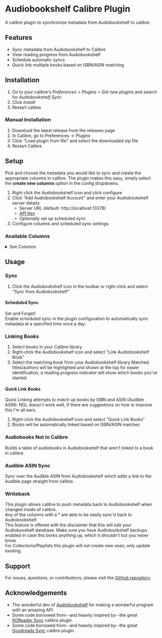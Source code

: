 # Audiobookshelf Calibre Plugin

A calibre plugin to synchronize metadata from Audiobookshelf to calibre.

## Features

- Sync metadata from Audiobookshelf to Calibre
- View reading progress from Audiobookshelf
- Schedule automatic syncs
- Quick link multiple books based on ISBN/ASIN matching

## Installation

1. Go to your calibre's _Preferences_ > _Plugins_ > _Get new plugins_ and search
   for _Audiobookshelf Sync_
2. Click _Install_
3. Restart calibre

### Manual Installation

1. Download the latest release from the releases page
2. In Calibre, go to Preferences -> Plugins
3. Click "Load plugin from file" and select the downloaded zip file
4. Restart Calibre

## Setup

Pick and choose the metadata you would like to sync and create the
appropriate columns in calibre. The plugin makes this easy, simply select
the **create new columns** option in the config dropdowns.

1. Right click the Audiobookshelf icon and click configure
2. Click "Add Audiobookshelf Account" and enter your Audiobookshelf server details:
   - Server URL (default: http://localhost:13378)
   - [API Key](https://api.audiobookshelf.org/#introduction:~:text=You%20can%20find%20your%20API%20token%20by%20logging%20into%20the%20Audiobookshelf%20web%20app%20as%20an%20admin%2C%20go%20to%20the%20config%20%E2%86%92%20users%20page%2C%20and%20click%20on%20your%20account.)
   - Optionally set up scheduled sync
3. Configure columns and scheduled sync settings

### Available Columns
<details>
<summary>See Columns</summary>

| Column                    | Description                                                   | Type   |
|---------------------------|---------------------------------------------------------------|--------|
| Audiobook Title*          | Title of the audiobook                                        | Text   |
| Audiobook Subtitle*       | Subtitle of the audiobook                                     | Text   |
| Audiobook Description*    | Description of the audiobook                                  | Comments |
| Audiobook Series*         | Series of the audiobook                                       | Series |
| Audiobook Language*       | Language of the audiobook                                     | Text   |
| Audiobook Genres*         | Genres tagged for the audiobook                               | Text (Tags)  |
| Audiobook Tags*           | Tags associated with the audiobook                            | Text (Tags)  |
| Audiobook Bookmarks*      | Bookmarks in the format 'title at time' (time as hh:mm:ss)    | Comments |
| Audiobook Narrator*       | Narrator name(s)                                              | Text (Names)  |
| Audiobook Publisher*      | Publisher of the audiobook                                    | Text   |
| Audiobook Publish Year*   | Year the audiobook was published                              | Integer |
| Audiobook Abridged*       | Indicates if the audiobook is abridged                        | Yes/No |
| Audiobook Explicit*       | Indicates if the audiobook is explicit                        | Yes/No |
||||
| Audiobook Size            | Size of the audiobook in MB                                   | Text   |
| Audiobook File Count      | Number of files that comprise the audiobook                   | Integer |
| Audiobook Chapters        | Number of chapters in the audiobook                           | Integer |
||||
| Audiobook Shelf Library   | Audiobookshelf Library the audiobook is located in            | Text   |
| Audiobookshelf Date Added | The date the audiobook was added to Audiobookshelf            | Date   |
| Audiobookshelf Full Path  | Full path to the audiobook                                    | Text   |
| Audiobookshelf Relative Path | Relative Path of the audiobook                             | Text   |
||||
| Audiobook Last Read Date  | The last date the audiobook was read                          | Date   |
| Audiobook Precise Progress| Progress percentage with decimal precision                    | Float  |
| Audiobook Progress        | Progress percentage as a whole number                         | Integer |
| Audiobook Progress Time   | Current audiobook progress time formatted as Hrs:Min          | Text   |
| Audiobook Duration        | Duration of the audiobook formatted as Hrs:Min                | Text   |
||||
| Audiobook Started?        | Indicates if the audiobook has been started                   | Yes/No |
| Audiobook Begin Date      | The date when the audiobook reading began                     | Date   |
||||
| Audiobook Finished?       | Indicates if the audiobook has been finished                  | Yes/No |
| Audiobook Finish Date     | The date when the audiobook was finished                      | Date   |
||||
| Audiobook Collections*    | Collections and Playlists associated with the audiobook       | Text (Tags)   |
</details>

## Usage

### Sync

1. Click the Audiobookshelf icon in the toolbar or right-click and select "Sync from Audiobookshelf"

#### Scheduled Sync

Set and Forget!  
Enable scheduled sync in the plugin configuration to automatically sync metadata at a specified time once a day.

### Linking Books

1. Select books in your Calibre library
2. Right-click the Audiobookshelf icon and select "Link Audiobookshelf Book"
3. Select the matching book from your Audiobookshelf library
   Matched titles/authors will be highlighted and shown at the top for easier identification, a reading progress indicator will show which books you've started.

#### Quick Link Books

Quick Linking attempts to match up books by ISBN and ASIN (Audible ASIN). NGL doesn't work well, if there are suggestions on how to improve this I'm all ears.

1. Right-click the Audiobookshelf icon and select "Quick Link Books"
2. Books will be automatically linked based on ISBN/ASIN matches

### Audiobooks Not in Calibre

Builds a table of audiobooks in Audiobookshelf that aren't linked to a book in calibre.

### Audible ASIN Sync

Sync over the Audible ASIN from Audiobookshelf which adds a link to the Audible page straight from calibre.

### Writeback

This plugin allows calibre to push metadata back to Audiobookshelf when changed inside of calibre.  
Any of the columns with a * are able to be easily sync'd back to Audiobookshelf.  
This feature is offered with the disclaimer that this will edit your Audiobooshelf database.
Make sure you have Audiobookshelf backups enabled in case this borks anything up, which it shouldn't but you never know.  
For Collections/Playlists this plugin will not create new ones, only update existing.

## Support

For issues, questions, or contributions, please visit the [GitHub repository](https://github.com/jbhul/Audiobookshelf-calibre-plugin/issues).

## Acknowledgements

- The wonderful dev of [Audiobookshelf](https://github.com/advplyr/audiobookshelf)
  for making a wonderful program with an amazing API.
- Some code borrowed from--and heavily inspired by--the
  great [KOReader Sync](https://github.com/harmtemolder/koreader-calibre-plugin)
  calibre plugin.
- Some code borrowed from--and heavily inspired by--the
  great [Goodreads Sync](https://www.mobileread.com/forums/showthread.php?t=123281)
  calibre plugin.
